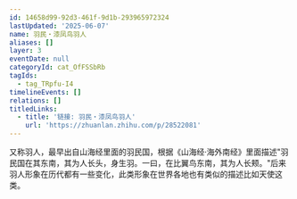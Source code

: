 ```yaml
---
id: 14658d99-92d3-461f-9d1b-293965972324
lastUpdated: '2025-06-07'
name: 羽民・漆凤鸟羽人
aliases: []
layer: 3
eventDate: null
categoryId: cat_OfFSSbRb
tagIds:
  - tag_TRpfu-I4
timelineEvents: []
relations: []
titledLinks:
  - title: '链接: 羽民・漆凤鸟羽人'
    url: 'https://zhuanlan.zhihu.com/p/28522081'
---
```

又称羽人，最早出自山海经里面的羽民国，根据《山海经·海外南经》里面描述"羽民国在其东南，其为人长头，身生羽。一曰，在比翼鸟东南，其为人长颊。"后来羽人形象在历代都有一些变化，此类形象在世界各地也有类似的描述比如天使这类。

